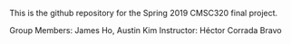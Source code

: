This is the github repository for the Spring 2019 CMSC320 final project.

Group Members: James Ho, Austin Kim
Instructor: Héctor Corrada Bravo
